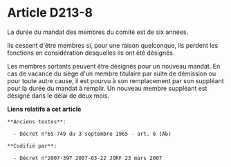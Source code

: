 # Article D213-8

La durée du mandat des membres du comité est de six années.

Ils cessent d'être membres si, pour une raison quelconque, ils perdent les fonctions en considération desquelles ils ont été
désignés.

Les membres sortants peuvent être désignés pour un nouveau mandat. En cas de vacance du siège d'un membre titulaire par suite
de démission ou pour toute autre cause, il est pourvu à son remplacement par son suppléant pour la durée du mandat à remplir.
Un nouveau membre suppléant est désigné dans le délai de deux mois.

**Liens relatifs à cet article**

	**Anciens textes**:

	  - Décret n°65-749 du 3 septembre 1965 - art. 6 (Ab)

	**Codifié par**:

	  - Décret n°2007-397 2007-03-22 JORF 23 mars 2007
